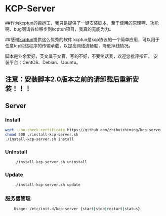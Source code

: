 KCP-Server
===========
##作为kcptun的搬运工，我只是提供了一键安装脚本，至于使用的原理啊、功能啊、bug啊请各位移步到kcptun项目，我真的无能为力。


##感谢[kcptun](https://github.com/xtaci/kcptun)提供这么优秀的软件
kcptun是kcp协议的一个简单应用，可以用于任意tcp网络程序的传输承载，以提高网络流畅度，降低掉线情况。

脚本是业余爱好，英文属于文盲，写的不好，不要笑话我，欢迎您批评指正。
安装平台：CentOS、Debian、Ubuntu。

## 注意：安装脚本2.0版本之前的请卸载后重新安装！！！

Server
------

### Install

```Bash
wget --no-check-certificate https://github.com/zhihuizhiming/kcp-server/raw/master/install-kcp-server.sh -O ./install-kcp-server.sh
chmod 500 ./install-kcp-server.sh
./install-kcp-server.sh install
```

### UnInstall
```Bash
    ./install-kcp-server.sh uninstall
```
### Update
```Bash
    ./install-kcp-server.sh update
```
### 服务器管理
```Bash
    Usage: /etc/init.d/kcp-server {start|stop|restart|status}
```
